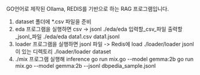 GO언어로 제작된 Ollama, REDIS를 기반으로 하는 RAG 프로그램입니다.
1. dataset 폴더에 *.csv 파일을 준비
2. eda 프로그램을 실행하면 csv -> jsonl
    ./eda/eda 입력할_csv_파일 출력할_jsonl_파일
    ./eda/eda data1.csv data1.jsonl 
3. loader 프로그램을 실행하면 jsonl 파일 -> Redis에 load
    ./loader/loader jsonl이 있는 디렉토리
    ./loader/loader dataset
4. ./mix 프로그램 실행해 inference
    go run mix.go --model gemma:2b
    go run mix.go --model gemma:2b --jsonl dbpedia_sample.jsonl